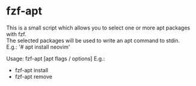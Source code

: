 # fzf-apt

This is a small script which allows you to select one or more apt packages with fzf.  
The selected packages will be used to write an apt command to stdin.  
E.g.: '# apt install neovim'  

Usage: fzf-apt [apt flags / options]
E.g.:

- fzf-apt install
- fzf-apt remove
